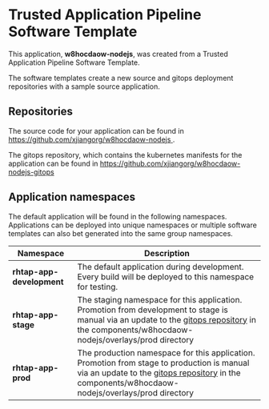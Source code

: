 # Trusted Application Pipeline Software Template

This application, **w8hocdaow-nodejs**, was created from a Trusted Application Pipeline Software Template.

The software templates create a new source and gitops deployment repositories with a sample source application. 

## Repositories

The source code for your application can be found in [https://github.com/xjiangorg/w8hocdaow-nodejs ](https://github.com/xjiangorg/w8hocdaow-nodejs ).
 
The gitops repository, which contains the kubernetes manifests for the application can be found in 
[https://github.com/xjiangorg/w8hocdaow-nodejs-gitops ](https://github.com/xjiangorg/w8hocdaow-nodejs-gitops ) 

## Application namespaces 

The default application will be found in the following namespaces. Applications can be deployed into unique namespaces or multiple software templates can also bet generated into the same group namespaces.  

|  Namespace   |  Description   |  
| -------- | -------- |   
| **rhtap-app-development** | The default application during development. Every build will be deployed to this namespace for testing. | 
| **rhtap-app-stage** | The staging namespace for this application. Promotion from development to stage is manual via an update to the [gitops repository](https://github.com/xjiangorg/w8hocdaow-nodejs-gitops ) in the components/w8hocdaow-nodejs/overlays/prod directory |  
| **rhtap-app-prod** | The production namespace for this application. Promotion from stage to production is manual via an update to the [gitops repository](https://github.com/xjiangorg/w8hocdaow-nodejs-gitops ) in the components/w8hocdaow-nodejs/overlays/prod directory | 